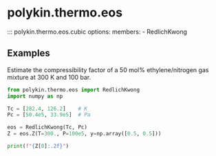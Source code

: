 # polykin.thermo.eos

::: polykin.thermo.eos.cubic
    options:
        members:
            - RedlichKwong

## Examples

Estimate the compressibility factor of a 50 mol% ethylene/nitrogen gas mixture at 300 K and
100 bar.

```python exec="on" source="material-block"
from polykin.thermo.eos import RedlichKwong
import numpy as np

Tc = [282.4, 126.2]    # K
Pc = [50.4e5, 33.9e5]  # Pa

eos = RedlichKwong(Tc, Pc)
Z = eos.Z(T=300., P=100e5, y=np.array([0.5, 0.5]))

print(f"{Z[0]:.2f}")
```
